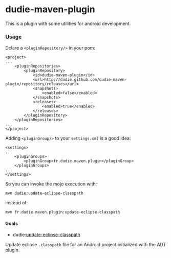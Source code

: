 
dudie-maven-plugin
==================

This is a plugin with some utilities for android development.

### Usage

Dclare a `<pluginRepository/>` in your pom:

    <project>
    ...
        <pluginRepositories>
            <pluginRepository>
                <id>dudie-maven-plugin</id>
                <url>http://dudie.github.com/dudie-maven-plugin/repository/releases</url>
                <snapshots>
                    <enabled>false</enabled>
                </snapshots>
                <releases>
                    <enabled>true</enabled>
                </releases>
            </pluginRepository>
        </pluginRepositories>
    ...
    </project>

Adding `<pluginGroup/>` to your `settings.xml` is a good idea:

    <settings>
    ...
        <pluginGroups>
            <pluginGroup>fr.dudie.maven.plugin</pluginGroup>
        </pluginGroups>
    ...
    </settings>

So you can invoke the mojo execution with:

    mvn dudie:update-eclipse-classpath

instead of:

    mvn fr.dudie.maven.plugin:update-eclipse-classpath

#### Goals

* dudie:[update-eclipse-classpath](https://github.com/dudie/dudie-maven-plugin/wiki/dudie:update-eclipse-classpath)

Update eclipse `.classpath` file for an Android project initialized with the ADT plugin.

